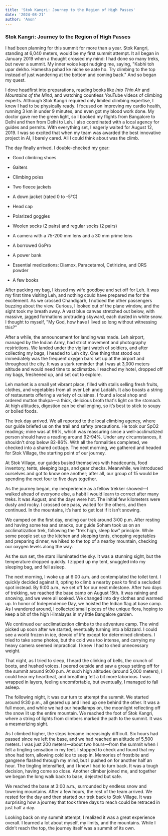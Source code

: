 ```yaml
---
title: 'Stok Kangri: Journey to the Region of High Passes'
date: '2024-08-21'
author: 'Anon'
---
```


### Stok Kangri: Journey to the Region of High Passes

I had been planning for this summit for more than a year. Stok Kangri,
standing at 6,040 meters, would be my first summit attempt. It all began
in January 2019 when a thought crossed my mind: I had done so many
treks, but never a summit. My inner voice kept nudging me, saying,
"Kabhi toh upar dekho. Hamesha pahad ke niche se aate ho. Try climbing
to the top instead of just wandering at the bottom and coming back." And
so began my quest.

I dove headfirst into preparations, reading books like *Into Thin Air*
and *Mountains of the Mind*, and watching countless YouTube videos of
climbing experts. Although Stok Kangri required only limited climbing
expertise, I knew I had to be physically ready. I focused on improving
my cardio health, running 3 km in under 9 minutes, and even got my blood
work done. My doctor gave me the green light, so I booked my flights
from Bangalore to Delhi and then from Delhi to Leh. I also coordinated
with a local agency for guides and permits. With everything set, I
eagerly waited for August 12, 2019. I was so excited that when my team
was awarded the best innovative project in AI, I barely cared. All I
could think about was the climb.

The day finally arrived. I double-checked my gear:

-   Good climbing shoes

-   Gaiters

-   Climbing poles

-   Two fleece jackets

-   A down jacket (rated 0 to -5°C)

-   Head cap

-   Polarized goggles

-   Woolen socks (2 pairs) and regular socks (2 pairs)

-   A camera with a 75-200 mm lens and a 30 mm prime lens

-   A borrowed GoPro

-   A power bank

-   Essential medications: Diamox, Paracetamol, Cetirizine, and ORS
    powder

-   A few books

After packing my bag, I kissed my wife goodbye and set off for Leh. It
was my first time visiting Leh, and nothing could have prepared me for
the excitement. As we crossed Chandigarh, I noticed the other passengers
buzzing about the view. Curious, I looked out of the plane window, and
the sight took my breath away. A vast blue canvas stretched out below,
with massive, jagged formations protruding skyward, each dusted in white
snow. I thought to myself, "My God, how have I lived so long without
witnessing this?"

After a while, the announcement for landing was made. Leh airport,
managed by the Indian Army, had strict movement and photography
restrictions. We landed under the vigilant watch of soldiers, and after
collecting my bags, I headed to Leh city. One thing that stood out
immediately was the frequent oxygen bars set up at the airport and
throughout the city. It was a stark reminder that I was at 3,000 meters
altitude and would need time to acclimatize. I reached my hotel, dropped
off my bags, freshened up, and set out to explore.

Leh market is a small yet vibrant place, filled with stalls selling
fresh fruits, clothes, and vegetables from all over Leh and Ladakh. It
also boasts a string of restaurants offering a variety of cuisines. I
found a local shop and ordered mutton thukpa—a thick, delicious broth
that's light on the stomach. At high altitudes, digestion can be
challenging, so it’s best to stick to soupy or boiled foods.

The trek day arrived. We all reported to the local climbing agency,
where our guide briefed us on the trail and safety precautions. He took
our SpO2 readings; mine was at 96%, which was reassuring since a
well-acclimatized person should have a reading around 92-94%. Under any
circumstances, it shouldn't drop below 82-86%. With all the formalities
completed, we checked into a shared cottage. The next morning, we
gathered and headed for Stok Village, the starting point of our journey.

At Stok Village, our guides busied themselves with headcounts, food
inventory, tents, sleeping bags, and gear checks. Meanwhile, we
introduced ourselves and got to know one another; after all, our group
of 15 would be spending the next four to five days together.

As the journey began, my inexperience as a fellow trekker showed—I
walked ahead of everyone else, a habit I would learn to correct after
many treks. It was August, and the days were hot. The initial few
kilometers were dusty and rocky. I crossed one pass, waited for the
others, and then continued. In the mountains, it’s hard to get lost if
it isn’t snowing.

We camped on the first day, ending our trek around 3:00 p.m. After
resting and having some tea and snacks, our guide Soham took us on an
acclimatization trek, following the "trek high, sleep low" principle.
While some people set up the kitchen and sleeping tents, chopping
vegetables and preparing dinner, we hiked to the top of a nearby
mountain, checking our oxygen levels along the way.

As the sun set, the stars illuminated the sky. It was a stunning sight,
but the temperature dropped quickly. I zipped up my tent, snuggled into
my sleeping bag, and fell asleep.

The next morning, I woke up at 6:00 a.m. and contemplated the toilet
tent. I quickly decided against it, opting to climb a nearby peak to
find a secluded spot instead. By 9:00 a.m., we set off for our next
milestone. After two days of trekking, we reached the base camp on
August 15th. It was raining and snowing, and we were all soaked. We
changed into dry clothes and warmed up. In honor of Independence Day, we
hoisted the Indian flag at base camp. As I wandered around, I collected
small pieces of the unique flora, hoping to keep a bit of the high
Himalayas in my little Bangalore garden.

We continued our acclimatization climbs to the adventure camp. The wind
picked up soon after we started, eventually turning into a blizzard. I
could see a world frozen in ice, devoid of life except for determined
climbers. I tried to take some photos, but the cold was too intense, and
carrying my heavy camera seemed impractical. I knew I had to shed
unnecessary weight.

That night, as I tried to sleep, I heard the clinking of bells, the
crunch of boots, and hushed voices. I peered outside and saw a group
setting off for the summit around 9:00 p.m. At such high altitudes
(around 5,000 meters), I could hear my heartbeat, and breathing felt a
bit more laborious. I was wrapped in layers, feeling uncomfortable, but
eventually, I managed to fall asleep.

The following night, it was our turn to attempt the summit. We started
around 9:30 p.m., all geared up and lined up one behind the other. It
was a full moon, and while we had our headlamps on, the moonlight
reflecting off the snow lit up the entire mountain. We reached the foot
of Stok Kangri, where a string of lights from climbers marked the path
to the summit. It was a mesmerizing sight.

As I climbed higher, the steps became increasingly difficult. Six hours
had passed since we left the base, and we had reached an altitude of
5,500 meters. I was just 200 meters—about two hours—from the summit when
I felt a tingling sensation in my feet. I stopped to check and found
that my shoe had torn, allowing cold ice to seep in. Memories of
frostbite and gangrene flashed through my mind, but I pushed on for
another half an hour. The tingling intensified, and I knew I had to turn
back. It was a tough decision, having come so close. Another climber
joined me, and together we began the long walk back to base, dejected
but safe.

We reached the base at 3:00 a.m., surrounded by endless snow and
towering mountains. After a few hours, the rest of the team arrived. We
rested for the day and then started our trek back to Stok Village. It
was surprising how a journey that took three days to reach could be
retraced in just half a day.

Looking back on my summit attempt, I realized it was a great experience
overall. I learned a lot about myself, my limits, and the mountains.
While I didn’t reach the top, the journey itself was a summit of its
own.
